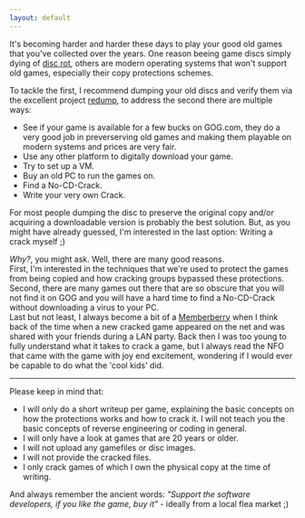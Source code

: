 ```yaml
---
layout: default
---
```


It's becoming harder and harder these days to play your good old games that you've collected over the years.
One reason beeing game discs simply dying of [disc rot](https://en.wikipedia.org/wiki/Disc_rot),
others are modern operating systems that won't support old games, especially their copy protections schemes.<br>

To tackle the first, I recommend dumping your old discs and verify them via the excellent project [redump](http://redump.org/),
to address the second there are multiple ways:<br>

* See if your game is available for a few bucks on GOG.com, they do a very good job in preverserving old games and making them playable on modern systems and prices are very fair.
* Use any other platform to digitally download your game.
* Try to set up a VM.
* Buy an old PC to run the games on.
* Find a No-CD-Crack.
* Write your very own Crack.

For most people dumping the disc to preserve the original copy and/or acquiring a downloadable version is probably the best solution.
But, as you might have already guessed, I'm interested in the last option: Writing a crack myself ;)<br>

_Why?_, you might ask. Well, there are many good reasons.<br>
First, I'm interested in the techniques that we're used to protect the games from being copied and how cracking groups bypassed these protections.<br>
Second, there are many games out there that are so obscure that you will not find it on GOG and you will have a hard time to find a No-CD-Crack without downloading a virus to your PC.<br>
Last but not least, I always become a bit of a [Memberberry](https://southpark.fandom.com/wiki/Memberberries) when I think back of the time when a new cracked game
appeared on the net and was shared with your friends during a LAN party.
Back then I was too young to fully understand what it takes to crack a game, but I always read the NFO that came with the game with joy end excitement,
wondering if I would ever be capable to do what the 'cool kids' did.

* * *

Please keep in mind that:

* I will only do a short writeup per game, explaining the basic concepts on how the protections works and how to crack it. I will not teach you the basic concepts of reverse engineering or coding in general.
* I will only have a look at games that are 20 years or older.
* I will not upload any gamefiles or disc images.
* I will not provide the cracked files.
* I only crack games of which I own the physical copy at the time of writing.

And always remember the ancient words: _"Support the software developers, if you like the game, buy it"_ - ideally from a local flea market ;)<br><br>
